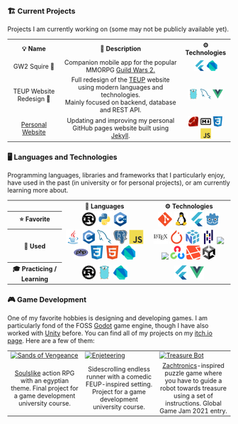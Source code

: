 
### 🏗️ Current Projects
Projects I am currently working on (some may not be publicly available yet).

<table align="center">
  <tr>
    <th>💡 Name</th>
    <th>📄 Description</th>
    <th>⚙️ Technologies</th>
  </tr>
  <tr>
    <td align="center">GW2 Squire 🚧</td>
    <td align="center">Companion mobile app for the popular MMORPG <a href="https://www.guildwars2.com">Guild Wars 2.</a></td>
    <td align="center">
      <a href="https://flutter.dev"><img src="https://raw.githubusercontent.com/devicons/devicon/master/icons/flutter/flutter-original.svg" width="24px"></a>
      <a href="https://dart.dev"><img src="https://raw.githubusercontent.com/devicons/devicon/master/icons/dart/dart-original.svg" width="24px"></a>
    </td>
  </tr>
  <tr>
    <td align="center">TEUP Website Redesign 🚧</td>
    <td align="center">Full redesign of the <a href="https://paginas.fe.up.pt/~teupwww">TEUP</a> website using modern languages and technologies.<br>Mainly focused on backend, database and REST API.</td>
    <td align="center">
      <a href="https://go.dev"><img src="https://raw.githubusercontent.com/devicons/devicon/master/icons/go/go-original.svg" width="24px"></a>
      <a href="https://www.mysql.com"><img src="https://raw.githubusercontent.com/devicons/devicon/master/icons/mysql/mysql-original.svg" width="24px"></a>
      <a href="https://vuejs.org"><img src="https://raw.githubusercontent.com/devicons/devicon/master/icons/vuejs/vuejs-original.svg" width="24px"></a>
    </td>
  </tr>
  <tr>
    <td align="center"><a href="https://goncalopascoal.github.io">Personal Website</a></td>
    <td align="center">Updating and improving my personal GitHub pages website built using <a href="https://jekyllrb.com">Jekyll</a>.</td>
    <td align="center">
      <a href="https://www.ruby-lang.org"><img src="https://raw.githubusercontent.com/devicons/devicon/master/icons/ruby/ruby-original.svg" width="24px"></a>
      <a href="https://www.markdownguide.org"><img src="https://raw.githubusercontent.com/devicons/devicon/master/icons/markdown/markdown-original.svg" width="24px"></a>
      <a href="https://en.wikipedia.org/wiki/CSS"><img src="https://raw.githubusercontent.com/devicons/devicon/master/icons/css3/css3-original.svg" width="24px"></a>
      <a href="https://en.wikipedia.org/wiki/JavaScript"><img src="https://raw.githubusercontent.com/devicons/devicon/master/icons/javascript/javascript-original.svg" width="24px"></a>
    </td>
  </tr>
</table>

### 🖥️ Languages and Technologies
Programming languages, libraries and frameworks that I particularly enjoy, have used in the past (in university or for personal projects), or am currently learning more about.

<table align="center">
  <tr>
    <th></th>
    <th>📜 Languages</th>
    <th>⚙️ Technologies</th>
  </tr>
  <tr>
    <th>⭐ Favorite</th>
    <td align="center">
      <a href="https://www.rust-lang.org"><img src="https://raw.githubusercontent.com/devicons/devicon/master/icons/rust/rust-plain.svg" width="32px"></a>
      <a href="https://www.python.org"><img src="https://raw.githubusercontent.com/devicons/devicon/master/icons/python/python-original.svg" width="32px"></a>
      <a href="https://en.wikipedia.org/wiki/C%2B%2B"><img src="https://raw.githubusercontent.com/devicons/devicon/master/icons/cplusplus/cplusplus-original.svg" width="32px"></a>
    </td>
    <td align="center">
      <a href="https://git-scm.com"><img src="https://raw.githubusercontent.com/devicons/devicon/master/icons/git/git-original.svg" width="32px"></a>
      <a href="https://kernel.org"><img src="https://raw.githubusercontent.com/devicons/devicon/master/icons/linux/linux-original.svg" width="32px"></a>
      <a href="https://flutter.dev"><img src="https://raw.githubusercontent.com/devicons/devicon/master/icons/flutter/flutter-original.svg" width="32px"></a>
      <a href="https://godotengine.org"><img src="https://raw.githubusercontent.com/devicons/devicon/master/icons/godot/godot-original.svg" width="32px"></a>
    </td>
  </tr>
  <tr>
    <th>🔧 Used</th>
    <td align="center">
      <a href="https://www.java.com"><img src="https://raw.githubusercontent.com/devicons/devicon/master/icons/java/java-original.svg" width="32px"></a>
      <a href="https://en.wikipedia.org/wiki/C_(programming_language)"><img src="https://raw.githubusercontent.com/devicons/devicon/master/icons/c/c-original.svg" width="32px"></a>
      <a href="https://www.mysql.com"><img src="https://raw.githubusercontent.com/devicons/devicon/master/icons/mysql/mysql-original.svg" width="32px"></a>
      <a href="https://www.postgresql.org"><img src="https://raw.githubusercontent.com/devicons/devicon/master/icons/postgresql/postgresql-original.svg" width="32px"></a>
      <a href="https://en.wikipedia.org/wiki/JavaScript"><img src="https://raw.githubusercontent.com/devicons/devicon/master/icons/javascript/javascript-original.svg" width="32px"></a>
      <a href="https://www.php.net"><img src="https://raw.githubusercontent.com/devicons/devicon/master/icons/php/php-original.svg" width="32px"></a>
      <a href="https://en.wikipedia.org/wiki/CSS"><img src="https://raw.githubusercontent.com/devicons/devicon/master/icons/css3/css3-original.svg" width="32px"></a>
      <a href="https://en.wikipedia.org/wiki/HTML"><img src="https://raw.githubusercontent.com/devicons/devicon/master/icons/html5/html5-original.svg" width="32px"></a>
      <a href="https://dart.dev"><img src="https://raw.githubusercontent.com/devicons/devicon/master/icons/dart/dart-original.svg" width="32px"></a>
    </td>
    <td align="center">
      <a href="https://www.latex-project.org"><img src="https://raw.githubusercontent.com/devicons/devicon/master/icons/latex/latex-original.svg" width="32px"></a>
      <a href="https://pytorch.org"><img src="https://raw.githubusercontent.com/devicons/devicon/master/icons/pytorch/pytorch-original.svg" width="32px"></a>
      <a href="https://numpy.org"><img src="https://raw.githubusercontent.com/devicons/devicon/master/icons/numpy/numpy-original.svg" width="32px"></a>
      <a href="https://pandas.pydata.org"><img src="https://raw.githubusercontent.com/devicons/devicon/master/icons/pandas/pandas-original.svg" width="32px"></a>
      <a href="https://www.ray.io"><img src="https://avatars.githubusercontent.com/u/22125274?s=200&v=4" width="32px"></a>
      <a href="https://scikit-learn.org"><img src="https://upload.wikimedia.org/wikipedia/commons/0/05/Scikit_learn_logo_small.svg" height="24px"></a>
      <a href="https://opencv.org"><img src="https://raw.githubusercontent.com/devicons/devicon/master/icons/opencv/opencv-original.svg" width="32px"></a>
      <a href="https://laravel.com"><img src="https://raw.githubusercontent.com/devicons/devicon/master/icons/laravel/laravel-plain.svg" width="32px"></a>
      <a href="https://unity.com"><img src="https://raw.githubusercontent.com/devicons/devicon/master/icons/unity/unity-original.svg" width="32px"></a>
    </td>
  </tr>
  <tr>
    <th>🎓 Practicing / Learning</th>
    <td align="center">
      <a href="https://www.rust-lang.org"><img src="https://raw.githubusercontent.com/devicons/devicon/master/icons/rust/rust-plain.svg" width="32px"></a>
      <a href="https://go.dev"><img src="https://raw.githubusercontent.com/devicons/devicon/master/icons/go/go-original.svg" width="32px"></a>
      <a href="https://dart.dev"><img src="https://raw.githubusercontent.com/devicons/devicon/master/icons/dart/dart-original.svg" width="32px"></a>
    </td>
    <td align="center">
      <a href="https://flutter.dev"><img src="https://raw.githubusercontent.com/devicons/devicon/master/icons/flutter/flutter-original.svg" width="32px"></a>
      <a href="https://vuejs.org"><img src="https://raw.githubusercontent.com/devicons/devicon/master/icons/vuejs/vuejs-original.svg" width="32px"></a>
    </td>
  </tr>
</table>


### 🎮 Game Development
One of my favorite hobbies is designing and developing games. I am particularly fond of the FOSS [Godot](https://godotengine.org/) game engine, though I have also worked with [Unity](https://unity.com/) before. You can find all of my projects on my
[itch.io page](https://venompaco.itch.io/). Here are a few of them:

<table align="center">
  <tr>
    <td width="33%"><a href="https://thezambi.itch.io/sands-of-vengeance"><img alt="Sands of Vengeance" src="https://img.itch.zone/aW1nLzkzNDE4NjMucG5n/315x250%23c/26YdLG.png"></a></td>
    <td width="33%"><a href="https://venompaco.itch.io/enjeteering"><img alt="Enjeteering" src="https://img.itch.zone/aW1nLzg2MTQxNzcucG5n/315x250%23c/aaqiu7.png"></a></td>
    <td width="33%"><a href="https://venompaco.itch.io/treasure-bot"><img alt="Treasure Bot" src="https://img.itch.zone/aW1nLzUxNTI0NzkucG5n/315x250%23c/TwVMT7.png"></a></td>
  </tr>
  <tr>
    <td align="center"><a href="https://en.wikipedia.org/wiki/Soulslike">Soulslike</a> action RPG with an egyptian theme. Final project for a game development university course.</td>
    <td align="center">Sidescrolling endless runner with a comedic FEUP-inspired setting. Project for a game development university course.</td>
    <td align="center"><a href="https://www.zachtronics.com">Zachtronics</a>-inspired puzzle game where you have to guide a robot towards treasure using a set of instructions. Global Game Jam 2021 entry.</td>
  </tr>
</table>
